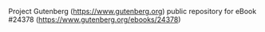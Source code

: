 Project Gutenberg (https://www.gutenberg.org) public repository for eBook #24378 (https://www.gutenberg.org/ebooks/24378)
